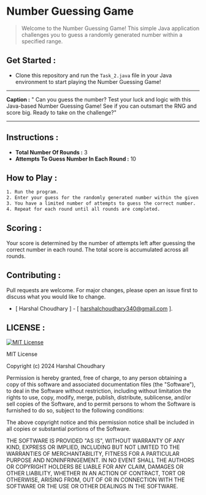 # Number Guessing Game

> Welcome to the Number Guessing Game! This simple Java application challenges you to guess a randomly generated number within a specified range.

## Get Started :

- Clone this repository and run the `Task_2.java` file in your Java environment to start playing the Number Guessing Game!

---

**Caption :** " Can you guess the number? Test your luck and logic with this Java-based Number Guessing Game! See if you can outsmart the RNG and score big. Ready to take on the challenge?"

--- 

## Instructions :

- **Total Number Of Rounds :** 3
- **Attempts To Guess Number In Each Round :** 10

## How to Play :
```bash
1. Run the program.
2. Enter your guess for the randomly generated number within the given range.
3. You have a limited number of attempts to guess the correct number.
4. Repeat for each round until all rounds are completed.
```

## Scoring :

Your score is determined by the number of attempts left after guessing the correct number in each round. The total score is accumulated across all rounds.

## Contributing :
Pull requests are welcome. For major changes, please open an issue first to discuss what you would like to change.
- [ Harshal Choudhary ] - [ harshalchoudhary340@gmail.com ].

## LICENSE :
[![MIT License](https://img.shields.io/badge/License-MIT-yellow.svg)](https://opensource.org/licenses/MIT)

MIT License

Copyright (c) 2024 Harshal Choudhary

Permission is hereby granted, free of charge, to any person obtaining a copy
of this software and associated documentation files (the "Software"), to deal
in the Software without restriction, including without limitation the rights
to use, copy, modify, merge, publish, distribute, sublicense, and/or sell
copies of the Software, and to permit persons to whom the Software is
furnished to do so, subject to the following conditions:

The above copyright notice and this permission notice shall be included in all
copies or substantial portions of the Software.

THE SOFTWARE IS PROVIDED "AS IS", WITHOUT WARRANTY OF ANY KIND, EXPRESS OR
IMPLIED, INCLUDING BUT NOT LIMITED TO THE WARRANTIES OF MERCHANTABILITY,
FITNESS FOR A PARTICULAR PURPOSE AND NONINFRINGEMENT. IN NO EVENT SHALL THE
AUTHORS OR COPYRIGHT HOLDERS BE LIABLE FOR ANY CLAIM, DAMAGES OR OTHER
LIABILITY, WHETHER IN AN ACTION OF CONTRACT, TORT OR OTHERWISE, ARISING FROM,
OUT OF OR IN CONNECTION WITH THE SOFTWARE OR THE USE OR OTHER DEALINGS IN THE
SOFTWARE.
   
